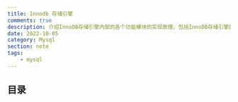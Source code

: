 ```yaml
---
title: Innodb 存储引擎
comments: true
description: 介绍InnoDB存储引擎内部的各个功能模块的实现原理，包括InnoDB存储引擎的体系结构、内存中的数据结构、基于InnoDB存储引擎的表和页的物理存储、索引与算法、文件、锁、事务、备份与恢复，以及InnoDB的性能调优等重要的知识
date: 2022-10-05
category: Mysql
section: note
tags:
    - mysql
---
```


## 目录